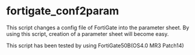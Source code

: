 fortigate_conf2param
====================
This script changes a config file of FortiGate into the parameter sheet. 
By using this script, creation of a parameter sheet will become easy. 

This script has been tested by using FortiGate50B(OS4.0 MR3 Patch14)
